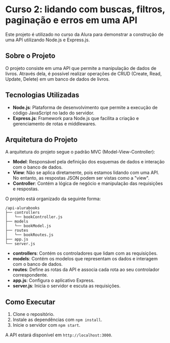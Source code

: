 # Curso 2: lidando com buscas, filtros, paginação e erros em uma API

Este projeto é utilizado no curso da Alura para demonstrar a construção de uma API utilizando Node.js e Express.js.

## Sobre o Projeto

O projeto consiste em uma API que permite a manipulação de dados de livros. Através dela, é possível realizar operações de CRUD (Create, Read, Update, Delete) em um banco de dados de livros.

## Tecnologias Utilizadas

- **Node.js**: Plataforma de desenvolvimento que permite a execução de código JavaScript no lado do servidor.
- **Express.js**: Framework para Node.js que facilita a criação e gerenciamento de rotas e middlewares.

## Arquitetura do Projeto

A arquitetura do projeto segue o padrão MVC (Model-View-Controller):

- **Model**: Responsável pela definição dos esquemas de dados e interação com o banco de dados.
- **View**: Não se aplica diretamente, pois estamos lidando com uma API. No entanto, as respostas JSON podem ser vistas como a "view".
- **Controller**: Contém a lógica de negócio e manipulação das requisições e respostas.

O projeto está organizado da seguinte forma:

```
/api-alurabooks
├── controllers
│   └── bookController.js
├── models
│   └── bookModel.js
├── routes
│   └── bookRoutes.js
├── app.js
└── server.js
```

- **controllers**: Contém os controladores que lidam com as requisições.
- **models**: Contém os modelos que representam os dados e interagem com o banco de dados.
- **routes**: Define as rotas da API e associa cada rota ao seu controlador correspondente.
- **app.js**: Configura o aplicativo Express.
- **server.js**: Inicia o servidor e escuta as requisições.

## Como Executar

1. Clone o repositório.
2. Instale as dependências com `npm install`.
3. Inicie o servidor com `npm start`.

A API estará disponível em `http://localhost:3000`.

